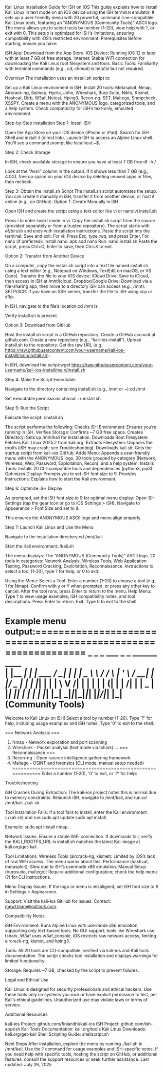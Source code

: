 Kali Linux Installation Guide for iSH on iOS
This guide explains how to install Kali Linux in text mode on an iOS device using the iSH terminal emulator. It sets up a user-friendly menu with 20 powerful, command-line-compatible Kali Linux tools, featuring an "ANONYMOUS (Community Tools)" ASCII logo. The menu allows you to select tools by number (1–20), view help with ?, or exit with 0. This setup is optimized for iSH’s limitations, ensuring compatibility with iOS’s restricted environment.
Prerequisites
Before starting, ensure you have:

iSH App: Download from the App Store.
iOS Device: Running iOS 12 or later with at least 7 GB of free storage.
Internet: Stable WiFi connection for downloading the Kali Linux root filesystem and tools.
Basic Tools: Familiarity with terminal commands (e.g., cd, chmod) is helpful but not required.

Overview
The installation uses an install.sh script to:

Set up a Kali Linux environment in iSH.
Install 20 tools: Metasploit, Nmap, Aircrack-ng, Sqlmap, Hydra, John, Wireshark, Burp Suite, Nikto, Kismet, Hashcat, Dirb, W3af, Netcat, Hping3, Recon-ng, SET, Maltego, Snmpcheck, XSSPY.
Create a menu with the ANONYMOUS logo, categorized tools, and a help system.
Check compatibility for iSH’s text-only, emulated environment.

Step-by-Step Installation
Step 1: Install iSH

Open the App Store on your iOS device (iPhone or iPad).
Search for iSH Shell and install it (direct link).
Launch iSH to access an Alpine Linux shell. You’ll see a command prompt like localhost:~$.

Step 2: Check Storage

In iSH, check available storage to ensure you have at least 7 GB free:df -h /


Look at the “Avail” column in the output. If it shows less than 7 GB (e.g., 4.0G), free up space on your iOS device by deleting unused apps or files, then recheck.

Step 3: Obtain the install.sh Script
The install.sh script automates the setup. You can create it manually in iSH, transfer it from another device, or host it online (e.g., on GitHub).
Option 1: Create Manually in iSH

Open iSH and create the script using a text editor like vi or nano:vi install.sh


Press i to enter insert mode in vi.
Copy the install.sh script from the source (provided separately or from a trusted repository). The script starts with #!/bin/sh and ends with installation instructions.
Paste the script into the terminal.
Save and exit:
For vi: Press Esc, type :wq, and press Enter.
For nano (if preferred):
Install nano: apk add nano
Run: nano install.sh
Paste the script, press Ctrl+O, Enter to save, then Ctrl+X to exit.





Option 2: Transfer from Another Device

On a computer, copy the install.sh script into a text file named install.sh using a text editor (e.g., Notepad on Windows, TextEdit on macOS, or VS Code).
Transfer the file to your iOS device:
iCloud Drive: Save to iCloud, then access in iSH at /mnt/icloud.
Dropbox/Google Drive: Download via a file-sharing app, then move to a directory iSH can access (e.g., /mnt).
SFTP/SCP: If you have an SSH server, transfer the file to iSH using scp or sftp.


In iSH, navigate to the file’s location:cd /mnt
ls

Verify install.sh is present.

Option 3: Download from GitHub

Host the install.sh script in a GitHub repository:
Create a GitHub account at github.com.
Create a new repository (e.g., “kali-ios-install”).
Upload install.sh to the repository.
Get the raw URL (e.g., https://raw.githubusercontent.com/your-username/kali-ios-install/main/install.sh).


In iSH, download the script:wget https://raw.githubusercontent.com/your-username/kali-ios-install/main/install.sh



Step 4: Make the Script Executable

Navigate to the directory containing install.sh (e.g., /mnt or ~):cd /mnt


Set executable permissions:chmod +x install.sh



Step 5: Run the Script

Execute the script:./install.sh


The script performs the following:
Checks iSH Environment: Ensures you’re running in iSH.
Verifies Storage: Confirms ~7 GB free space.
Creates Directory: Sets up /mnt/kali for installation.
Downloads Root Filesystem: Fetches Kali Linux 2025.2 from kali.org.
Extracts Filesystem: Unpacks the rootfs (iSH may crash; see Troubleshooting).
Downloads kali.sh: Gets the startup script from kali-ios GitHub.
Adds Menu: Appends a user-friendly menu with the ANONYMOUS logo, 20 tools grouped by category (Network, Wireless, Web, Password, Exploitation, Recon), and a help system.
Installs Tools: Installs 20 CLI-compatible tools and dependencies (python3, pip3).
Optimizes Display: Prompts you to set iSH font size to 9.
Provides Instructions: Explains how to start the Kali environment.



Step 6: Optimize iSH Display

As prompted, set the iSH font size to 9 for optimal menu display:
Open iSH Settings (tap the gear icon or go to iOS Settings > iSH).
Navigate to Appearance > Font Size and set to 9.


This ensures the ANONYMOUS ASCII logo and menu align properly.

Step 7: Launch Kali Linux and Use the Menu

Navigate to the installation directory:cd /mnt/kali


Start the Kali environment:./kali.sh


The menu displays:
The “ANONYMOUS (Community Tools)” ASCII logo.
20 tools in categories: Network Analysis, Wireless Tools, Web Application Testing, Password Cracking, Exploitation, Reconnaissance.
Instructions to select a tool (1–20), type ? for help, or 0 to exit.


Using the Menu:
Select a Tool: Enter a number (1–20) to choose a tool (e.g., 1 for Nmap). Confirm with y or Y when prompted, or press any other key to cancel. After the tool runs, press Enter to return to the menu.
Help Menu: Type ? to view usage examples, iSH compatibility notes, and tool descriptions. Press Enter to return.
Exit: Type 0 to exit to the shell.


Example menu output:=============================================================
      _          _ _       ___ _   _ ______   ____  
     | |__   ___| | | ___ / __| | | |  _ \ \ / /  \ 
     | '_ \ / __| | |/ _ \| | | |_| | | | \ V /|   |
     | | | | (__| | |  __/| | |  _  | |_| || | |   |
     | |_| |_| \___|_|_|\___|___|_| |_|____/|_| |___|
         (Community Tools)                          
=============================================================
Welcome to Kali Linux on iSH! Select a tool by number (1-20).
Type '?' for help, including usage examples and iSH notes.
Type '0' to exit to the shell.

=== Network Analysis ===
 1. Nmap        - Network exploration and port scanning
 2. Wireshark   - Packet analysis (text mode via tshark)
...
=== Reconnaissance ===
19. Recon-ng    - Open-source intelligence gathering framework
20. Maltego     - OSINT and forensics (CLI mode, manual setup needed)
=============================================================
Enter a number (1-20), '0' to exit, or '?' for help: 



Troubleshooting

iSH Crashes During Extraction:
The kali-ios project notes this is normal due to memory constraints.
Relaunch iSH, navigate to /mnt/kali, and run:cd /mnt/kali
./kali.sh




Tool Installation Fails:
If a tool fails to install, enter the Kali environment (./kali.sh) and run:sudo apt update
sudo apt install <tool-name>

Example: sudo apt install nmap.


Network Issues:
Ensure a stable WiFi connection. If downloads fail, verify the KALI_ROOTFS_URL in install.sh matches the latest Kali image at kali.org/get-kali.


Tool Limitations:
Wireless Tools (aircrack-ng, kismet): Limited by iOS’s lack of raw WiFi access. The menu warns about this.
Performance (hashcat, metasploit): Slow due to iSH’s usermode x86 emulation.
Manual Setup (burpsuite, maltego): Require additional configuration; check the help menu (?) for CLI instructions.


Menu Display Issues:
If the logo or menu is misaligned, set iSH font size to 9 in Settings > Appearance.


Support:
Visit the kali-ios GitHub for issues.
Contact: mewl.team@outlook.com.



Compatibility Notes

iSH Environment:
Runs Alpine Linux with usermode x86 emulation, supporting only text-based tools.
No GUI support; tools like Wireshark use tshark, W3af uses w3af_console.
iOS restricts raw network access, limiting aircrack-ng, kismet, and hping3.


Tools:
All 20 tools are CLI-compatible, verified via kali-ios and Kali tools documentation.
The script checks tool installation and displays warnings for limited functionality.


Storage: Requires ~7 GB, checked by the script to prevent failures.

Legal and Ethical Use

Kali Linux is designed for security professionals and ethical hackers.
Use these tools only on systems you own or have explicit permission to test, per Kali’s ethical guidelines.
Unauthorized use may violate laws or terms of service.

Additional Resources

kali-ios Project: github.com/finlandhl/kali-ios
iSH Project: github.com/ish-app/ish
Kali Tools Documentation: kali.org/tools
Kali Linux Downloads: kali.org/get-kali
Shell Scripting Guide: shellscript.sh

Next Steps
After installation, explore the menu by running ./kali.sh in /mnt/kali. Use the ? command for usage examples and iSH-specific notes. If you need help with specific tools, hosting the script on GitHub, or additional features, consult the support resources or seek further assistance.
Last updated: July 26, 2025
